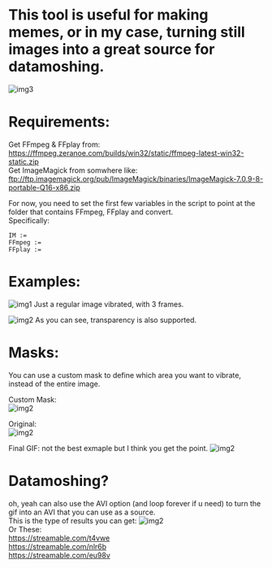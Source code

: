 # This tool is useful for making memes, or in my case, turning still images into a great source for datamoshing.

![img3](https://i.imgur.com/dzcncwD.png)

# Requirements:
Get FFmpeg & FFplay from: https://ffmpeg.zeranoe.com/builds/win32/static/ffmpeg-latest-win32-static.zip                          
Get ImageMagick from somwhere like:                                                                   
ftp://ftp.imagemagick.org/pub/ImageMagick/binaries/ImageMagick-7.0.9-8-portable-Q16-x86.zip

For now, you need to set the first few variables in the script to point at the folder that contains FFmpeg, FFplay and convert.          
Specifically:
```
IM :=
FFmpeg :=
FFplay :=
```

# Examples:
![img1](https://i.imgur.com/hVcyxxL.gif)
Just a regular image vibrated, with 3 frames.

![img2](https://i.imgur.com/PNE84w7.gif)
As you can see, transparency is also supported.

# Masks:
You can use a custom mask to define which area you want to vibrate, instead of the entire image.                                          
                                                                                                                       
Custom Mask:                            
![img2](https://i.imgur.com/OIekf6w.png)

Original:                             
![img2](https://i.imgur.com/unRcJyr.png)

Final GIF: not the best exmaple but I think you get the point.
![img2](https://i.imgur.com/P1MRCCZ.gif)


# Datamoshing?
oh, yeah can also use the AVI option (and loop forever if u need) to turn the gif into an AVI that you can use as a source.             
This is the type of results you can get:
![img2](https://i.imgur.com/2ILgk4k.jpg)                                                                
Or These:                                                                                                               
https://streamable.com/t4vwe                                                                                             
https://streamable.com/nlr6b                                                                             
https://streamable.com/eu98v

